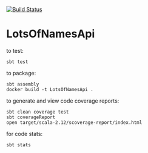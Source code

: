 [![Build Status](https://travis-ci.org/navicore/lots-of-names-api.svg?branch=master)](https://travis-ci.org/navicore/lots-of-names-api)

LotsOfNamesApi
=======

to test:

`sbt test`

to package:

```
sbt assembly
docker build -t LotsOfNamesApi .
```
to generate and view code coverage reports:

```
sbt clean coverage test
sbt coverageReport
open target/scala-2.12/scoverage-report/index.html
```

for code stats:

```
sbt stats
```
